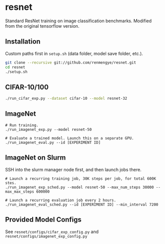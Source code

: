 # resnet
Standard ResNet training on image classification benchmarks. Modified from the original tensorflow version.

## Installation
Custom paths first in `setup.sh` (data folder, model save folder, etc.).
```bash
git clone --recursive git://github.com/renmengye/resnet.git
cd resnet
./setup.sh
```

## CIFAR-10/100
```bash
./run_cifar_exp.py --dataset cifar-10 --model resnet-32
```

## ImageNet
```
# Run training.
./run_imagenet_exp.py --model resnet-50

# Evaluate a trained model. Launch this on a separate GPU. 
./run_imagenet_eval.py --id [EXPERIMENT ID]
```

## ImageNet on Slurm
SSH into the slurm manager node first, and then launch jobs there.
```
# Launch a recurring training job, 30K steps per job, for total 600K stes.
./run_imagenet_exp_sched.py --model resnet-50 --max_num_steps 30000 --max_max_steps 600000

# Launch a recurring evaluation job every 2 hours.
./run_imagenet_eval_sched.py --id [EXPERIMENT ID] --min_interval 7200
```

## Provided Model Configs
See `resnet/configs/cifar_exp_config.py` and `resnet/configs/imagenet_exp_config.py`
